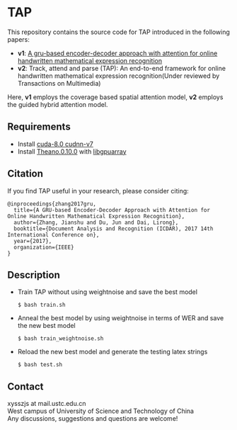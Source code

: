 # TAP
This repository contains the source code for TAP introduced in the following papers:<br>

* **v1**: [A gru-based encoder-decoder approach with attention for online handwritten mathematical expression recognition](https://arxiv.org/abs/1712.03991)<br>
* **v2**: Track, attend and parse (TAP): An end-to-end framework for online handwritten mathematical expression recognition(Under reviewed by Transactions on Multimedia)<br>

Here, **v1** employs the coverage based spatial attention model, **v2** employs the guided hybrid attention model.<br>

## Requirements
* Install [cuda-8.0 cudnn-v7](https://developer.nvidia.com/cudnn)
* Install [Theano.0.10.0](https://github.com/Theano/Theano) with [libgpuarray](https://github.com/Theano/libgpuarray)

## Citation
If you find TAP useful in your research, please consider citing:

	@inproceedings{zhang2017gru,
	  title={A GRU-based Encoder-Decoder Approach with Attention for Online Handwritten Mathematical Expression Recognition},
	  author={Zhang, Jianshu and Du, Jun and Dai, Lirong},
	  booktitle={Document Analysis and Recognition (ICDAR), 2017 14th International Conference on},
	  year={2017},
	  organization={IEEE}
	}

## Description
* Train TAP without using weightnoise and save the best model

      $ bash train.sh
	
* Anneal the best model by using weightnoise in terms of WER and save the new best model

      $ bash train_weightnoise.sh
	
* Reload the new best model and generate the testing latex strings

      $ bash test.sh

## Contact
xysszjs at mail.ustc.edu.cn<br>
West campus of University of Science and Technology of China<br>
Any discussions, suggestions and questions are welcome!
